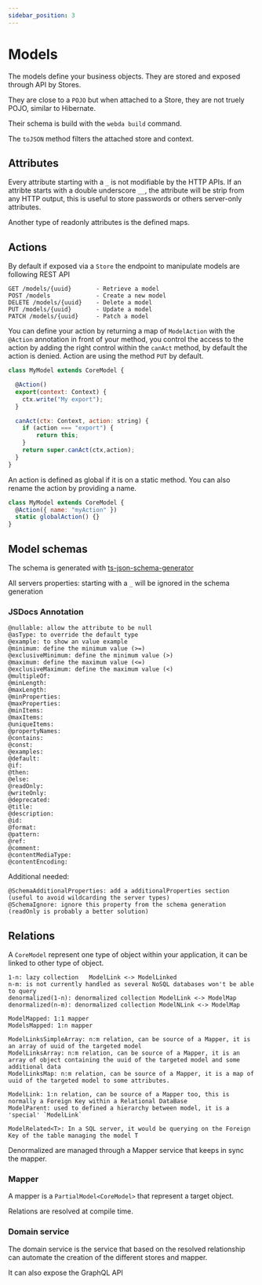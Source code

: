 ```yaml
---
sidebar_position: 3
---
```


# Models

The models define your business objects.
They are stored and exposed through API by Stores.

They are close to a `POJO` but when attached to a Store, they are not truely POJO, similar to Hibernate.

Their schema is build with the `webda build` command.

The `toJSON` method filters the attached store and context.

## Attributes

Every attribute starting with a `_` is not modifiable by the HTTP APIs.
If an attribte starts with a double underscore `__`, the attribute will be strip from any HTTP output, this is useful to store
passwords or others server-only attributes.

Another type of readonly attributes is the defined maps.

## Actions

By default if exposed via a `Store` the endpoint to manipulate models are following REST API

```
GET /models/{uuid}       - Retrieve a model
POST /models             - Create a new model
DELETE /models/{uuid}    - Delete a model
PUT /models/{uuid}       - Update a model
PATCH /models/{uuid}     - Patch a model
```

You can define your action by returning a map of `ModelAction` with the `@Action` annotation in front of your method, you control the access to the action by adding the right control within the `canAct` method, by default the action is denied.
Action are using the method `PUT` by default.

```js title="src/mymodel.ts"
class MyModel extends CoreModel {

  @Action()
  export(context: Context) {
  	ctx.write("My export");
  }

  canAct(ctx: Context, action: string) {
  	if (action === "export") {
  		return this;
  	}
  	return super.canAct(ctx,action);
  }
}
```

An action is defined as global if it is on a static method. You can also rename the action by providing a name.

```js title="src/mymodel.ts"
class MyModel extends CoreModel {
  @Action({ name: "myAction" })
  static globalAction() {}
}
```

## Model schemas

The schema is generated with [ts-json-schema-generator](https://github.com/vega/ts-json-schema-generator)

All servers properties: starting with a `_` will be ignored in the schema generation

### JSDocs Annotation

```
@nullable: allow the attribute to be null
@asType: to override the default type
@example: to show an value example
@minimum: define the minimum value (>=)
@exclusiveMinimum: define the minimum value (>)
@maximum: define the maximum value (<=)
@exclusiveMaximum: define the maximum value (<)
@multipleOf:
@minLength:
@maxLength:
@minProperties:
@maxProperties:
@minItems:
@maxItems:
@uniqueItems:
@propertyNames:
@contains:
@const:
@examples:
@default:
@if:
@then:
@else:
@readOnly:
@writeOnly:
@deprecated:
@title:
@description:
@id:
@format:
@pattern:
@ref:
@comment:
@contentMediaType:
@contentEncoding:
```

Additional needed:

```
@SchemaAdditionalProperties: add a additionalProperties section (useful to avoid wildcarding the server types)
@SchemaIgnore: ignore this property from the schema generation (readOnly is probably a better solution)
```

## Relations

A `CoreModel` represent one type of object within your application, it can be linked to other type of object.

```
1-n: lazy collection   ModelLink <-> ModelLinked
n-m: is not currently handled as several NoSQL databases won't be able to query
denormalized(1-n): denormalized collection ModelLink <-> ModelMap
denormalized(n-m): denormalized collection ModelNLink <-> ModelMap
```

```
ModelMapped: 1:1 mapper
ModelsMapped: 1:n mapper

ModelLinksSimpleArray: n:m relation, can be source of a Mapper, it is an array of uuid of the targeted model
ModelLinksArray: n:m relation, can be source of a Mapper, it is an array of object containing the uuid of the targeted model and some additional data
ModelLinksMap: n:m relation, can be source of a Mapper, it is a map of uuid of the targeted model to some attributes.

ModelLink: 1:n relation, can be source of a Mapper too, this is normally a Foreign Key within a Relational DataBase
ModelParent: used to defined a hierarchy between model, it is a 'special' `ModelLink`

ModelRelated<T>: In a SQL server, it would be querying on the Foreign Key of the table managing the model T
```

Denormalized are managed through a Mapper service that keeps in sync the mapper.

### Mapper

A mapper is a `PartialModel<CoreModel>` that represent a target object.

Relations are resolved at compile time.

### Domain service

The domain service is the service that based on the resolved relationship can automate the creation of the different stores and mapper.

It can also expose the GraphQL API
